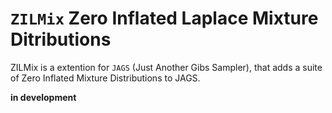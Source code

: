 `ZILMix` Zero Inflated Laplace Mixture Ditributions
======

ZILMix is a extention for `JAGS` (Just Another Gibs Sampler), that adds
a suite of Zero Inflated Mixture Distributions to JAGS. 

**in development**

